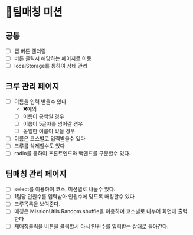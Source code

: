 # 🥤팀매칭 미션

## 공통
  - [ ] 탭 버튼 렌더링
  - [ ] 버튼 클릭시 해당하는 페이지로 이동
  - [ ] localStorage를 통하여 상태 관리

## 크루 관리 페이지
  - [ ] 이름을 입력 받을수 있다
    - ❌예외
    - [ ] 이름이 공백일 경우
    - [ ] 이름이 5글자를 넘어갈 경우
    - [ ] 동일한 이름이 있을 경우
  - [ ] 이름은 코스별로 입력받을수 있다 
  - [ ] 크루를 삭제할수도 있다
  - [ ] radio를 통하여 프론트엔드와 백엔드를 구분할수 있다.

## 팀매칭 관리 페이지
  - [ ] select를 이용하여 코스, 미션별로 나눌수 있다.
  - [ ] 1팀당 인원수를 입력받아 인원수에 맞도록 매칭할수 있다
  - [ ] 크루목록을 보여준다.
  - [ ] 매칭은 MissionUtils.Random.shuffle을 이용하며 코스별로 나누어 화면에 출력한다
  - [ ] 재매칭클릭을 버튼을 클릭할시 다시 인원수를 입력받는 상태로 돌아간다.